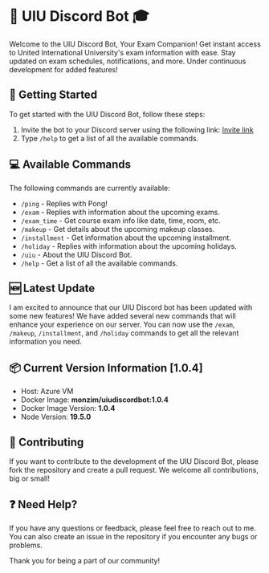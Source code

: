 # 🤖 UIU Discord Bot 🎓

Welcome to the UIU Discord Bot, Your Exam Companion! Get instant access to United International University's exam information with ease. Stay updated on exam schedules, notifications, and more. Under continuous development for added features!

## 🚀 Getting Started

To get started with the UIU Discord Bot, follow these steps:

1.  Invite the bot to your Discord server using the following link: [Invite link](https://discord.com/invite/ywwUXsfj9f)
2.  Type `/help` to get a list of all the available commands.

## 💻 Available Commands

The following commands are currently available:

- `/ping` - Replies with Pong!
- `/exam` - Replies with information about the upcoming exams.
- `/exam_time` - Get course exam info like date, time, room, etc.
- `/makeup` - Get details about the upcoming makeup classes.
- `/installment` - Get information about the upcoming installment.
- `/holiday` - Replies with information about the upcoming holidays.
- `/uiu` - About the UIU Discord Bot.
- `/help` - Get a list of all the available commands.

## 🆕 Latest Update

I am excited to announce that our UIU Discord bot has been updated with some new features! We have added several new commands that will enhance your experience on our server. You can now use the `/exam`, `/makeup`, `/installment`, and `/holiday` commands to get all the relevant information you need.

## 📦 Current Version Information [1.0.4]

- Host: Azure VM
- Docker Image: **monzim/uiudiscordbot:1.0.4**
- Docker Image Version: **1.0.4**
- Node Version: **19.5.0**

## 🤝 Contributing

If you want to contribute to the development of the UIU Discord Bot, please fork the repository and create a pull request. We welcome all contributions, big or small!

## ❓ Need Help?

If you have any questions or feedback, please feel free to reach out to me. You can also create an issue in the repository if you encounter any bugs or problems.

Thank you for being a part of our community!
